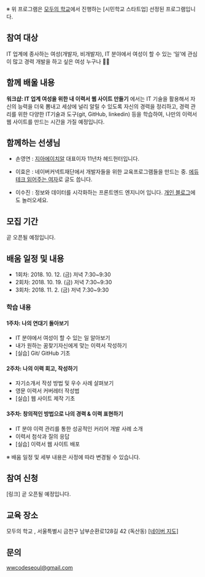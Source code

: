 ※  위 프로그램은 [모두의 학교](http://smile.seoul.kr/moduschool)에서 진행하는 [시민학교 스타트업] 선정된 프로그램입니다.

## 참여 대상
IT 업계에 종사하는 여성(개발자, 비개발자), IT 분야에서 여성이 할 수 있는 ‘일’에 관심이 많고 경력 개발을 하고 싶은 여성 누구나 👩‍💻

## 함께 배울 내용  
**워크샵: IT 업계 여성을 위한 내 이력서 웹 사이트 만들기** 에서는 IT 기술을 활용해서 자신의 능력을 더욱 뽐내고 세상에 널리 알릴 수 있도록 자신의 경력을 정리하고, 경력 관리를 위한 다양한 IT기술과 도구(git, GitHub, linkedin) 등을 학습하여, 나만의 이력서 웹 사이트를 만드는 시간을 가질 예정입니다.

## 함께하는 선생님

* 손영연 : [지아에이치알](www.jiahr.kr) 대표이자 11년차 헤드헌터입니다.

* 이효은 : 네이버커넥트재단에서 개발자들을 위한 교육프로그램들을 만드는 중. [에듀테크 읽어주는 여자](https://brunch.co.kr/@edutech)로 글도 씁니다.

* 이수진 : 정보와 데이터를 시각화하는 프론트엔드 엔지니어 입니다. [개인 블로그](https://sujinlee.me/)에도 놀러오세요.

## 모집 기간
곧 오픈될 예정입니다.

## 배움 일정 및 내용
* 1회차: 2018. 10. 12. (금) 저녁 7:30~9:30 
* 2회차: 2018. 10. 19. (금) 저녁 7:30~9:30
* 3회차: 2018. 11. 2. (금) 저녁 7:30~9:30

### 학습 내용

#### 1주차: 나의 연대기 돌아보기
* IT 분야에서 여성이 할 수 있는 일 알아보기
* 내가 원하는 꿈찾기자신에게 맞는 이력서 작성하기
* [실습] Git/ GitHub 기초

#### 2주차: 나의 이력 회고, 작성하기
* 자기소개서 작성 방법 및 우수 사례 살펴보기
* 영문 이력서 커버레터 작성법
* [실습] 웹 사이트 제작 기초

#### 3주차: 창의적인 방법으로 나의 경력 & 이력 표현하기
* IT 분야 이력 관리를 통한 성공적인 커리어 개발 사례 소개
* 이력서 첨삭과 질의 응답
* [실습] 이력서 웹 사이트 배포

※ 배움 일정 및 세부 내용은 사정에 따라 변경될 수 있습니다.

## 참여 신청
[링크] 곧 오픈될 예정입니다.

## 교육 장소
모두의 학교 , 서울특별시 금천구 남부순환로128길 42 (독산동) [[네이버 지도]](http://naver.me/GCOugdlv)

## 문의
wwcodeseoul@gmail.com
